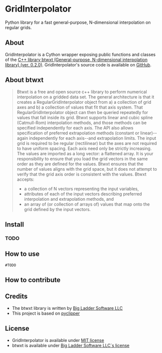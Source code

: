 # GridInterpolator
Python library for a fast general-purpose, N-dimensional interpolation on regular grids.

## About
GridInterpolator is a Cython wrapper exposing public functions and classes of the [C++ library  btwxt (General-purpose, N-dimensional interpolation library) (ver. 0.2.0)](https://github.com/bigladder/btwxt).
GridInterpolator's source code is available on [GitHub](https://github.com/flabowski).

## About btwxt
> Btwxt is a free and open source c++ library to perform numerical interpolation on a gridded data set. The general architecture is that it creates a RegularGridInterpolator object from a) a collection of grid axes and b) a collection of values that fit that axis system. That RegularGridInterpolator object can then be queried repeatedly for values that fall inside its grid.
> Btwxt supports linear and cubic spline (Catmull-Rom) interpolation methods, and those methods can be specified independently for each axis. The API also allows specification of preferred extrapolation methods (constant or linear)--again independently for each axis--and extrapolation limits.
> The input grid is required to be regular (rectilinear) but the axes are not required to have uniform spacing. Each axis need only be strictly increasing.
> The values are imported as a long vector: a flattened array. It is your responsibility to ensure that you load the grid vectors in the same order as they are defined for the values. Btwxt ensures that the number of values aligns with the grid space, but it does not attempt to verify that the grid axis order is consistent with the values.
> Btwxt accepts:
> *   a collection of N vectors representing the input variables,
> *   attributes of each of the input vectors describing preferred interpolation and extrapolation methods, and
> *   an array of (or collection of arrays of) values that map onto the grid defined by the input vectors.

## Install
### TODO

## How to use
```
#TODO
```

## How to contribute


## Credits
* The btwxt library is written by [Big Ladder Software LLC](https://github.com/bigladder/btwxt)
* This project is based on [pyclipper](https://github.com/fonttools/pyclipper)

## License
* GridInterpolator is available under [MIT license](https://opensource.org/licenses/MIT)
* btwxt is available under [Big Ladder Software LLC`s license](https://github.com/bigladder/btwxt/blob/develop/LICENSE) 


